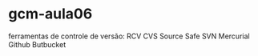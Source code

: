 # gcm-aula06

ferramentas de controle de versão:
RCV
CVS
Source Safe
SVN
Mercurial
Github
Butbucket
